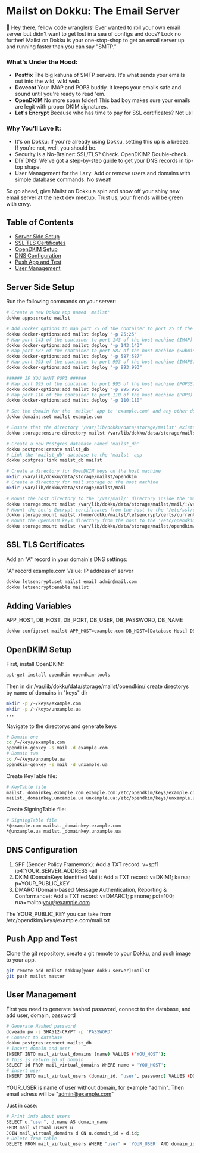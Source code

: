 # Mailst on Dokku: The Email Server

🌟 Hey there, fellow code wranglers! Ever wanted to roll your own email server but didn't want to get lost in a sea of configs and docs? Look no further! Mailst on Dokku is your one-stop-shop to get an email server up and running faster than you can say "SMTP."

### What's Under the Hood:
- **Postfix**
  The big kahuna of SMTP servers. It's what sends your emails out into the wild, wild web.
- **Dovecot**
  Your IMAP and POP3 buddy. It keeps your emails safe and sound until you're ready to read 'em.
- **OpenDKIM**
  No more spam folder! This bad boy makes sure your emails are legit with proper DKIM signatures.
- **Let's Encrypt**
  Because who has time to pay for SSL certificates? Not us!

### Why You'll Love It:
- It's on Dokku: If you're already using Dokku, setting this up is a breeze. If you're not, well, you should be.
- Security is a No-Brainer: SSL/TLS? Check. OpenDKIM? Double-check.
- DIY DNS: We've got a step-by-step guide to get your DNS records in tip-top shape.
- User Management for the Lazy: Add or remove users and domains with simple database commands. No sweat!

So go ahead, give Mailst on Dokku a spin and show off your shiny new email server at the next dev meetup. Trust us, your friends will be green with envy.

## Table of Contents

- [Server Side Setup](#server-side-setup)
- [SSL TLS Certificates](#ssl-tls-certificates)
- [OpenDKIM Setup](#opendkim-setup)
- [DNS Configuration](#dns-configuration)
- [Push App and Test](#push-app-and-test)
- [User Management](#user-management)

## Server Side Setup

Run the following commands on your server:

```bash
# Create a new Dokku app named 'mailst'
dokku apps:create mailst

# Add Docker options to map port 25 of the container to port 25 of the host machine (SMTP)
dokku docker-options:add mailst deploy "-p 25:25"
# Map port 143 of the container to port 143 of the host machine (IMAP)
dokku docker-options:add mailst deploy "-p 143:143"
# Map port 587 of the container to port 587 of the host machine (Submission for email)
dokku docker-options:add mailst deploy "-p 587:587"
# Map port 993 of the container to port 993 of the host machine (IMAPS)
dokku docker-options:add mailst deploy "-p 993:993"

###### IF YOU WANT POP3 ######
# Map port 995 of the container to port 995 of the host machine (POP3S)
dokku docker-options:add mailst deploy "-p 995:995"
# Map port 110 of the container to port 110 of the host machine (POP3)
dokku docker-options:add mailst deploy "-p 110:110"

# Set the domain for the 'mailst' app to 'example.com' and any other domains
dokku domains:set mailst example.com

# Ensure that the directory '/var/lib/dokku/data/storage/mailst' exists on the host machine
dokku storage:ensure-directory mailst /var/lib/dokku/data/storage/mailst

# Create a new Postgres database named 'mailst_db'
dokku postgres:create mailst_db
# Link the 'mailst_db' database to the 'mailst' app
dokku postgres:link mailst_db mailst

# Create a directory for OpenDKIM keys on the host machine
mkdir /var/lib/dokku/data/storage/mailst/opendkim
# Create a directory for mail storage on the host machine
mkdir /var/lib/dokku/data/storage/mailst/mail

# Mount the host directory to the '/var/mail/' directory inside the 'mailst' container
dokku storage:mount mailst /var/lib/dokku/data/storage/mailst/mail/:/var/mail/
# Mount the Let's Encrypt certificates from the host to the '/etc/ssl/certs/' directory inside the 'mailst' container
dokku storage:mount mailst /home/dokku/mailst/letsencrypt/certs/current/certificates/:/etc/ssl/certs/
# Mount the OpenDKIM keys directory from the host to the '/etc/opendkim/' directory inside the 'mailst' container
dokku storage:mount mailst /var/lib/dokku/data/storage/mailst/opendkim/:/etc/opendkim/
```


## SSL TLS Certificates
Add an "A" record in your domain's DNS settings:

"A" record example.com Value: IP address of server

```bash
dokku letsencrypt:set mailst email admin@mail.com
dokku letsencrypt:enable mailst
```

## Adding Variables
APP_HOST, DB_HOST, DB_PORT, DB_USER, DB_PASSWORD, DB_NAME
```bash
dokku config:set mailst APP_HOST=example.com DB_HOST=[Database Host] DB_PORT=[Database Port] DB_USER=[Database Used] DB_PASSWORD=[PASSWORD] DB_NAME=[Database Name]
```

## OpenDKIM Setup
First, install OpenDKIM:
```bash
apt-get install opendkim opendkim-tools
```
Then in dir /var/lib/dokku/data/storage/mailst/opendkim/ create directorys by name of domains in "keys" dir
```bash
mkdir -p /~/keys/example.com
mkdir -p /~/keys/unxample.ua
...
```

Navigate to the directorys and generate keys
```bash
# Domain one
cd /~/keys/example.com
opendkim-genkey -s mail -d example.com
# Domain two
cd /~/keys/unxample.ua
opendkim-genkey -s mail -d unxample.ua
```
Create KeyTable file:
```bash
# KeyTable file
mailst._domainkey.example.com example.com:/etc/opendkim/keys/example.com/mail.private
mailst._domainkey.unxample.ua unxample.ua:/etc/opendkim/keys/unxample.ua/mail.private
```

Create SigningTable file:
```bash
# SigningTable file
*@example.com mailst._domainkey.example.com
*@unxample.ua mailst._domainkey.unxample.ua
```

## DNS Configuration
1. SPF (Sender Policy Framework):
   Add a TXT record: v=spf1 ip4:YOUR_SERVER_ADDRESS -all
2. DKIM (DomainKeys Identified Mail):
   Add a TXT record: v=DKIM1; k=rsa; p=YOUR_PUBLIC_KEY
3. DMARC (Domain-based Message Authentication, Reporting & Conformance):
   Add a TXT record: v=DMARC1; p=none; pct=100; rua=mailto:you@example.com

The YOUR_PUBLIC_KEY you can take from /etc/opendkim/keys/example.com/mail.txt

## Push App and Test

Clone the git repository, create a git remote to your Dokku, and push image to your app.
```bash
git remote add mailst dokku@[your dokku server]:mailst
git push mailst master
```

## User Management
First you need to generate hashed password, connect to the database, and add user, domain, password
```bash
# Generate Hashed password
doveadm pw -s SHA512-CRYPT -p 'PASSWORD'
# Connect to database
dokku postgres:connect mailst_db
# Insert domain and user
INSERT INTO mail_virtual_domains (name) VALUES ('YOU_HOST');
# This is return id of domain
SELECT id FROM mail_virtual_domains WHERE name = 'YOU_HOST';
# insert user
INSERT INTO mail_virtual_users (domain_id, "user", password) VALUES (DOMAIN_ID, 'YOUR_USER', 'HASHED_PASSWORD');
```
YOUR_USER is name of user without domain, for example "admin". Then email adress will be "admin@example.com"

Just in case:
```bash
# Print info about users
SELECT u."user", d.name AS domain_name
FROM mail_virtual_users u
JOIN mail_virtual_domains d ON u.domain_id = d.id;
# Delete from table
DELETE FROM mail_virtual_users WHERE "user" = 'YOUR_USER' AND domain_id = (SELECT id FROM mail_virtual_domains WHERE name = 'example.com');
```






